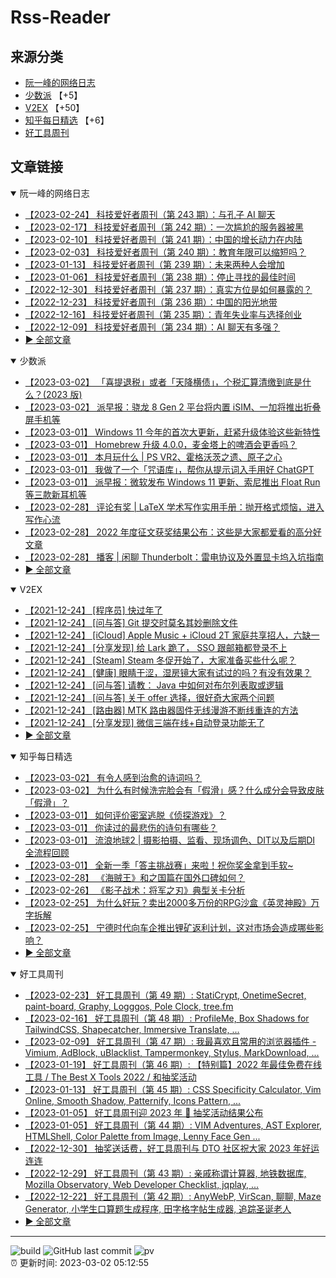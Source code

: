 # Rss-Reader

## 来源分类

* [阮一峰的网络日志](#阮一峰的网络日志)
* [少数派](#少数派) 【+5】
* [V2EX](#V2EX) 【+50】
* [知乎每日精选](#知乎每日精选) 【+6】
* [好工具周刊](#好工具周刊)

## 文章链接

<details open>
    <summary id="阮一峰的网络日志">
     阮一峰的网络日志
    </summary>


* [【2023-02-24】 科技爱好者周刊（第 243 期）：与孔子 AI 聊天](http://www.ruanyifeng.com/blog/2023/02/weekly-issue-243.html)
* [【2023-02-17】 科技爱好者周刊（第 242 期）：一次尴尬的服务器被黑](http://www.ruanyifeng.com/blog/2023/02/weekly-issue-242.html)
* [【2023-02-10】 科技爱好者周刊（第 241 期）：中国的增长动力在内陆](http://www.ruanyifeng.com/blog/2023/02/weekly-issue-241.html)
* [【2023-02-03】 科技爱好者周刊（第 240 期）：教育年限可以缩短吗？](http://www.ruanyifeng.com/blog/2023/02/weekly-issue-240.html)
* [【2023-01-13】 科技爱好者周刊（第 239 期）：未来两种人会增加](http://www.ruanyifeng.com/blog/2023/01/weekly-issue-239.html)
* [【2023-01-06】 科技爱好者周刊（第 238 期）：停止寻找的最佳时间](http://www.ruanyifeng.com/blog/2023/01/weekly-issue-238.html)
* [【2022-12-30】 科技爱好者周刊（第 237 期）：真实方位是如何暴露的？](http://www.ruanyifeng.com/blog/2022/12/weekly-issue-237.html)
* [【2022-12-23】 科技爱好者周刊（第 236 期）：中国的阳光地带](http://www.ruanyifeng.com/blog/2022/12/weekly-issue-236.html)
* [【2022-12-16】 科技爱好者周刊（第 235 期）：青年失业率与选择创业](http://www.ruanyifeng.com/blog/2022/12/weekly-issue-235.html)
* [【2022-12-09】 科技爱好者周刊（第 234 期）：AI 聊天有多强？](http://www.ruanyifeng.com/blog/2022/12/weekly-issue-234.html)
* [:arrow_forward: 全部文章](data/阮一峰的网络日志.md)
</details>

<details open>
    <summary id="少数派">
     少数派
    </summary>


* [【2023-03-02】 「喜提退税」或者「天降横债」，个税汇算清缴到底是什么？(2023 版)](https://sspai.com/post/59791)
* [【2023-03-02】 派早报：骁龙 8 Gen 2 平台将内置 iSIM、一加将推出折叠屏手机等](https://sspai.com/post/78596)
* [【2023-03-01】 Windows 11 今年的首次大更新，赶紧升级体验这些新特性](https://sspai.com/post/78585)
* [【2023-03-01】 Homebrew 升级 4.0.0，麦金塔上的啤酒会更香吗？](https://sspai.com/post/78587)
* [【2023-03-01】 本月玩什么 | PS VR2、霍格沃茨之遗、原子之心](https://sspai.com/post/78563)
* [【2023-03-01】 我做了一个「咒语库」，帮你从提示词入手用好 ChatGPT](https://sspai.com/post/78581)
* [【2023-03-01】 派早报：微软发布 Windows 11 更新、索尼推出 Float Run 等三款新耳机等](https://sspai.com/post/78573)
* [【2023-02-28】 评论有奖 | LaTeX 学术写作实用手册：抛开格式烦恼，进入写作心流](https://sspai.com/post/78549)
* [【2023-02-28】 2022 年度征文获奖结果公布：这些是大家都爱看的高分好文章](https://sspai.com/post/78555)
* [【2023-02-28】 播客 | 闲聊 Thunderbolt：雷电协议及外置显卡坞入坑指南](https://sspai.com/post/78532)
* [:arrow_forward: 全部文章](data/少数派.md)
</details>

<details open>
    <summary id="V2EX">
     V2EX
    </summary>


* [【2021-12-24】 [程序员] 快过年了](https://www.v2ex.com/t/824201)
* [【2021-12-24】 [问与答] Git 提交时莫名其妙删除文件](https://www.v2ex.com/t/824200)
* [【2021-12-24】 [iCloud] Apple Music + iCloud 2T 家庭共享招人，六缺一](https://www.v2ex.com/t/824199)
* [【2021-12-24】 [分享发现] 给 Lark 跪了， SSO 跟邮箱都登录不上](https://www.v2ex.com/t/824198)
* [【2021-12-24】 [Steam] Steam 冬促开始了，大家准备买些什么呢？](https://www.v2ex.com/t/824197)
* [【2021-12-24】 [健康] 眼睛干涩，湿房镜大家有试过的吗？有没有效果？](https://www.v2ex.com/t/824196)
* [【2021-12-24】 [问与答] 请教： Java 中如何对布尔列表取或逻辑](https://www.v2ex.com/t/824194)
* [【2021-12-24】 [问与答] 关于 offer 选择，很好奇大家两个问题](https://www.v2ex.com/t/824192)
* [【2021-12-24】 [路由器] MTK 路由器固件无线漫游不断线重连的方法](https://www.v2ex.com/t/824191)
* [【2021-12-24】 [分享发现] 微信三端在线+自动登录功能无了](https://www.v2ex.com/t/824190)
* [:arrow_forward: 全部文章](data/V2EX.md)
</details>

<details open>
    <summary id="知乎每日精选">
     知乎每日精选
    </summary>


* [【2023-03-02】 有令人感到治愈的诗词吗？](http://www.zhihu.com/question/584986252/answer/2914412727?utm_campaign=rss&utm_medium=rss&utm_source=rss&utm_content=title)
* [【2023-03-02】 为什么有时候洗完脸会有「假滑」感？什么成分会导致皮肤「假滑」？](http://www.zhihu.com/question/585735762/answer/2917781648?utm_campaign=rss&utm_medium=rss&utm_source=rss&utm_content=title)
* [【2023-03-01】 如何评价密室逃脱《侦探游戏》？](http://www.zhihu.com/question/558381365/answer/2916798547?utm_campaign=rss&utm_medium=rss&utm_source=rss&utm_content=title)
* [【2023-03-01】 你读过的最悲伤的诗句有哪些？](http://www.zhihu.com/question/35413799/answer/2913553367?utm_campaign=rss&utm_medium=rss&utm_source=rss&utm_content=title)
* [【2023-03-01】 流浪地球2 | 摄影拍摄、监看、现场调色、DIT以及后期DI 全流程回顾](http://zhuanlan.zhihu.com/p/610452131?utm_campaign=rss&utm_medium=rss&utm_source=rss&utm_content=title)
* [【2023-03-01】 全新一季「答主挑战赛」来啦！祝你奖金拿到手软~](http://zhuanlan.zhihu.com/p/610432641?utm_campaign=rss&utm_medium=rss&utm_source=rss&utm_content=title)
* [【2023-02-28】 《海贼王》和之国篇在国外口碑如何？](http://www.zhihu.com/question/537780857/answer/2915117856?utm_campaign=rss&utm_medium=rss&utm_source=rss&utm_content=title)
* [【2023-02-26】 《影子战术：将军之刃》典型关卡分析](http://zhuanlan.zhihu.com/p/606362461?utm_campaign=rss&utm_medium=rss&utm_source=rss&utm_content=title)
* [【2023-02-25】 为什么好玩？卖出2000多万份的RPG沙盒《英灵神殿》万字拆解](http://zhuanlan.zhihu.com/p/609285323?utm_campaign=rss&utm_medium=rss&utm_source=rss&utm_content=title)
* [【2023-02-25】 宁德时代向车企推出锂矿返利计划，这对市场会造成哪些影响？](http://www.zhihu.com/question/584605829/answer/2910661986?utm_campaign=rss&utm_medium=rss&utm_source=rss&utm_content=title)
* [:arrow_forward: 全部文章](data/知乎每日精选.md)
</details>

<details open>
    <summary id="好工具周刊">
     好工具周刊
    </summary>


* [【2023-02-23】 好工具周刊（第 49 期）: StatiCrypt, OnetimeSecret, paint-board, Graphy, Logggos, Pole Clock, tree.fm](https://bestxtools.zhubai.love/posts/2240480765706440704)
* [【2023-02-16】 好工具周刊（第 48 期）: ProfileMe, Box Shadows for TailwindCSS, Shapecatcher, Immersive Translate, ...](https://bestxtools.zhubai.love/posts/2237946902123864064)
* [【2023-02-09】 好工具周刊（第 47 期）: 我最喜欢且常用的浏览器插件 - Vimium, AdBlock, uBlacklist, Tampermonkey, Stylus, MarkDownload, ...](https://bestxtools.zhubai.love/posts/2235408322050158592)
* [【2023-01-19】 好工具周刊（第 46 期）: 【特别篇】2022 年最佳免费在线工具 / The Best X Tools 2022 / 和抽奖活动](https://bestxtools.zhubai.love/posts/2227788146916585472)
* [【2023-01-13】 好工具周刊（第 45 期）: CSS Specificity Calculator, Vim Online, Smooth Shadow, Patternify, Icons Pattern, ...](https://bestxtools.zhubai.love/posts/2225492315366248448)
* [【2023-01-05】 好工具周刊迎 2023 年 🎰 抽奖活动结果公布](https://bestxtools.zhubai.love/posts/2222709322708946944)
* [【2023-01-05】 好工具周刊（第 44 期）: VIM Adventures, AST Explorer, HTMLShell, Color Palette from Image, Lenny Face Gen ...](https://bestxtools.zhubai.love/posts/2222686910009311232)
* [【2022-12-30】 抽奖送话费，好工具周刊与 DTO 社区祝大家 2023 年好运连连](https://bestxtools.zhubai.love/posts/2220452503982727168)
* [【2022-12-29】 好工具周刊（第 43 期）: 亲戚称谓计算器, 地铁数据库, Mozilla Observatory, Web Developer Checklist, jqplay, ...](https://bestxtools.zhubai.love/posts/2220148863686438912)
* [【2022-12-22】 好工具周刊（第 42 期）: AnyWebP, VirScan, 聊聊, Maze Generator, 小学生口算题生成程序, 田字格字帖生成器, 追踪圣诞老人](https://bestxtools.zhubai.love/posts/2217542996243800064)
* [:arrow_forward: 全部文章](data/好工具周刊.md)
</details>


---

![build](https://github.com/LikaiLee/rss-reader/workflows/rss%20reader/badge.svg)
![GitHub last commit](https://img.shields.io/github/last-commit/likailee/rss-reader)
![pv](https://pageview.vercel.app/?github_user=likailee) <br>
:alarm_clock: 更新时间: 2023-03-02 05:12:55